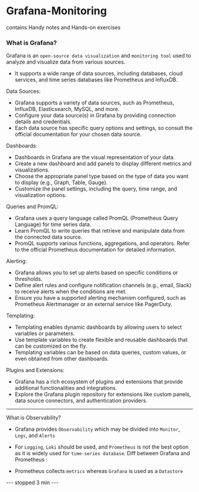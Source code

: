 # Grafana-Monitoring
contains Handy notes and Hands-on exercises

### What is Grafana?

Grafana is an `open-source data visualization` and `monitoring tool` used to analyze and visualize data from various sources.
- It supports a wide range of data sources, including databases, cloud services, and time series databases like Prometheus and InfluxDB.

Data Sources:

- Grafana supports a variety of data sources, such as Prometheus, InfluxDB, Elasticsearch, MySQL, and more.
- Configure your data source(s) in Grafana by providing connection details and credentials.
- Each data source has specific query options and settings, so consult the official documentation for your chosen data source.

Dashboards:

- Dashboards in Grafana are the visual representation of your data.
- Create a new dashboard and add panels to display different metrics and visualizations.
- Choose the appropriate panel type based on the type of data you want to display (e.g., Graph, Table, Gauge).
- Customize the panel settings, including the query, time range, and visualization options.

Queries and PromQL:

- Grafana uses a query language called PromQL (Prometheus Query Language) for time series data.
- Learn PromQL to write queries that retrieve and manipulate data from the connected data source.
- PromQL supports various functions, aggregations, and operators. Refer to the official Prometheus documentation for detailed information.

Alerting:

- Grafana allows you to set up alerts based on specific conditions or thresholds.
- Define alert rules and configure notification channels (e.g., email, Slack) to receive alerts when the conditions are met.
- Ensure you have a supported alerting mechanism configured, such as Prometheus Alertmanager or an external service like PagerDuty.

Templating:

- Templating enables dynamic dashboards by allowing users to select variables or parameters.
- Use template variables to create flexible and reusable dashboards that can be customized on the fly.
- Templating variables can be based on data queries, custom values, or even obtained from other dashboards.

Plugins and Extensions:

- Grafana has a rich ecosystem of plugins and extensions that provide additional functionalities and integrations.
- Explore the Grafana plugin repository for extensions like custom panels, data source connectors, and authentication providers.

-------------------------------

What is Observability? 

- Grafana provides `Observability` which may be divided into `Monitor`, `Logs`, and `Alerts`
- For `Logging`, `Loki` should be used, and `Prometheus` is not the best option as it is widely used for `time-series database`.
Diff between Grafana and Prometheus :

- Prometheus collects `metrics` whereas `Grafana` is used as a `Datastore`

--- stopped 3 min ---
